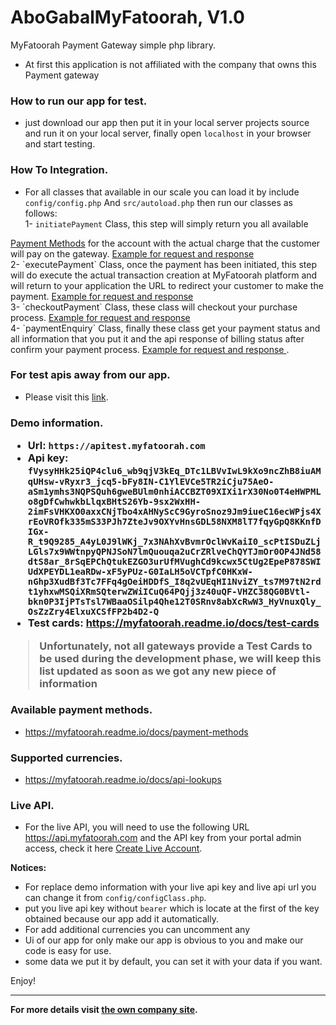 <h1>AboGabalMyFatoorah, V1.0</h1>
<p>MyFatoorah Payment Gateway simple php library.</p>

- At first this application is not affiliated 
   with the company that owns this Payment gateway
   
**<h3>How to run our app for test.</h3>**
- just download our app then put it 
 in your local server projects source and
 run it on your local server, finally open 
 `localhost` in your browser and start testing.
   
**<h3>How To Integration.</h3>**
 * For all classes that available in our scale you
 can load it by include
 `config/config.php` And `src/autoload.php` 
 then run our classes as follows: <br>
 1- `initiatePayment` Class, this step will simply
  return you all available 
  <a href="https://myfatoorah.readme.io/docs/payment-methods">
  Payment Methods</a>
  for the account with the actual charge that the customer will
  pay on the gateway. 
  <a href="https://myfatoorah.readme.io/docs/api-initiate-payment">
    Example for request and response
  </a><br> 
 2- `executePayment` Class, once the payment
  has been initiated, this step will do
  execute the actual transaction creation
  at MyFatoorah platform and will 
  return to your application the URL 
  to redirect your customer to make the payment. 
  <a href="https://myfatoorah.readme.io/docs/api-execute-payment">
    Example for request and response
  </a><br>
 3- `checkoutPayment` Class, these class will checkout your
  purchase process. 
  <a href="https://myfatoorah.readme.io/docs/api-direct-payment">
    Example for request and response
  </a><br>
 4- `paymentEnquiry` Class, finally these class get your payment status
 and all information that you put it and the api response of billing
 status after confirm your payment process.
 <a href="https://myfatoorah.readme.io/docs/api-payment-enquiry">
   Example for request and response
 </a>.<br>
  
**<h3>For test apis away from our app.</h3>**
- Please visit this
<a href="https://apitest.myfatoorah.com/swagger/ui/index#/Payment">link</a>.

**<h3>Demo information</h>.**
- Url: `https://apitest.myfatoorah.com`
- Api key: `fVysyHHk25iQP4clu6_wb9qjV3kEq_DTc1LBVvIwL9kXo9ncZhB8iuAMqUHsw-vRyxr3_jcq5-bFy8IN-C1YlEVCe5TR2iCju75AeO-aSm1ymhs3NQPSQuh6gweBUlm0nhiACCBZT09XIXi1rX30No0T4eHWPMLo8gDfCwhwkbLlqxBHtS26Yb-9sx2WxHH-2imFsVHKXO0axxCNjTbo4xAHNyScC9GyroSnoz9Jm9iueC16ecWPjs4XrEoVROfk335mS33PJh7ZteJv9OXYvHnsGDL58NXM8lT7fqyGpQ8KKnfDIGx-R_t9Q9285_A4yL0J9lWKj_7x3NAhXvBvmrOclWvKaiI0_scPtISDuZLjLGls7x9WWtnpyQPNJSoN7lmQuouqa2uCrZRlveChQYTJmOr0OP4JNd58dtS8ar_8rSqEPChQtukEZGO3urUfMVughCd9kcwx5CtUg2EpeP878SWIUdXPEYDL1eaRDw-xF5yPUz-G0IaLH5oVCTpfC0HKxW-nGhp3XudBf3Tc7FFq4gOeiHDDfS_I8q2vUEqHI1NviZY_ts7M97tN2rdt1yhxwMSQiXRmSQterwZWiICuQ64PQjj3z40uQF-VHZC38QG0BVtl-bkn0P3IjPTsTsl7WBaaOSilp4Qhe12T0SRnv8abXcRwW3_HyVnuxQly_OsZzZry4ElxuXCSfFP2b4D2-Q`
- Test cards: https://myfatoorah.readme.io/docs/test-cards

> Unfortunately, not all gateways provide a Test Cards to be used during the development phase, we will keep this list updated as soon as we got any new piece of information

**<h3>Available payment methods.</h3>**
- https://myfatoorah.readme.io/docs/payment-methods

**<h3>Supported currencies.</h3>**
- https://myfatoorah.readme.io/docs/api-lookups

**<h3>Live API.</h3>**
- For the live API, you will need to use the 
following URL https://api.myfatoorah.com
and the API key from your portal admin access, 
check it here 
<a href="https://myfatoorah.readme.io/docs/create-live-account">Create Live Account</a>.<br>

**Notices:** 
- For replace demo information with your live api key
and live api url you can change it from `config/configClass.php`.
- put you live api key without `bearer` which is locate
  at the first of the key obtained because our app add it automatically.
- For add additional currencies you can uncomment any 
- Ui of our app for only make our app is 
obvious to you and make our  code is easy for use.
- some data we put it by default, you can set it
with your data if you want.

Enjoy!

<hr>

**For more details visit <a href="https://myfatoorah.readme.io/docs/overview">the own company site</a>.**
